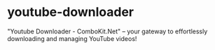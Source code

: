 # youtube-downloader
"Youtube Downloader - ComboKit.Net" – your gateway to effortlessly downloading and managing YouTube videos!
